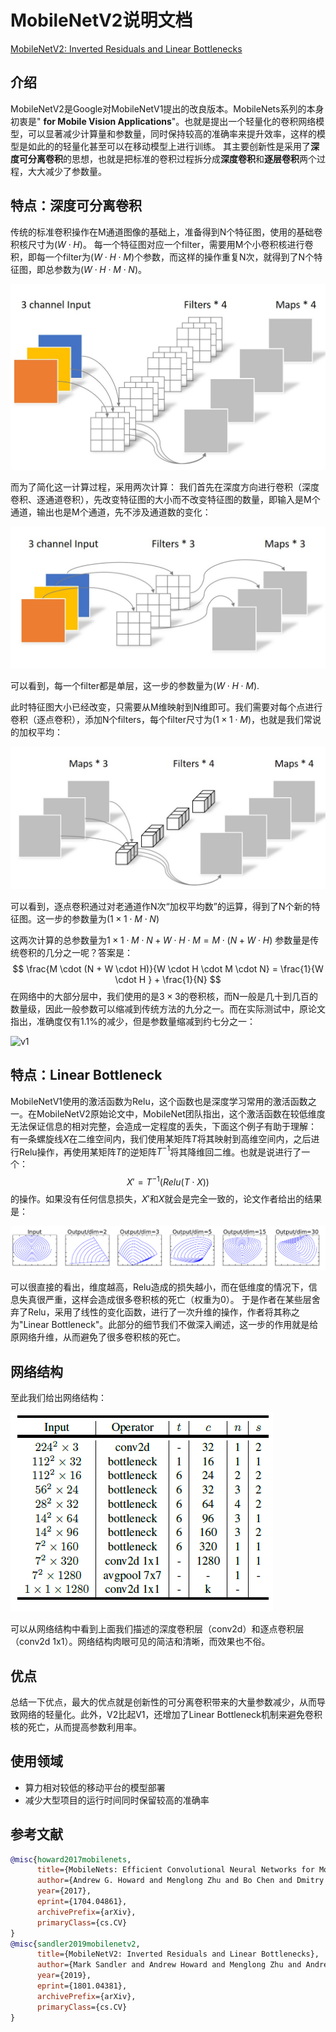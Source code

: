 # MobileNetV2说明文档

[MobileNetV2: Inverted Residuals and Linear Bottlenecks](https://arxiv.org/abs/1801.04381)

## 介绍

MobileNetV2是Google对MobileNetV1提出的改良版本。MobileNets系列的本身初衷是" **for Mobile Vision Applications**"。也就是提出一个轻量化的卷积网络模型，可以显著减少计算量和参数量，同时保持较高的准确率来提升效率，这样的模型是如此的的轻量化甚至可以在移动模型上进行训练。
其主要创新性是采用了**深度可分离卷积**的思想，也就是把标准的卷积过程拆分成**深度卷积**和**逐层卷积**两个过程，大大减少了参数量。

## 特点：深度可分离卷积

传统的标准卷积操作在M通道图像的基础上，准备得到N个特征图，使用的基础卷积核尺寸为$(W \cdot H)$。
每一个特征图对应一个filter，需要用M个小卷积核进行卷积，即每一个filter为$(W \cdot H \cdot M)$个参数，而这样的操作重复N次，就得到了N个特征图，即总参数为$(W \cdot H \cdot M \cdot N)$。

![conv1](./img/传统卷积.png)

而为了简化这一计算过程，采用两次计算：
我们首先在深度方向进行卷积（深度卷积、逐通道卷积），先改变特征图的大小而不改变特征图的数量，即输入是M个通道，输出也是M个通道，先不涉及通道数的变化：

![conv2_1](./img/dw卷积.png)

可以看到，每一个filter都是单层，这一步的参数量为$(W \cdot H \cdot M)$.

此时特征图大小已经改变，只需要从M维映射到N维即可。我们需要对每个点进行卷积（逐点卷积），添加N个filters，每个filter尺寸为$(1 \times 1 \cdot M)$，也就是我们常说的加权平均：

![conv2_2](./img/pw卷积.png)

可以看到，逐点卷积通过对老通道作N次“加权平均数”的运算，得到了N个新的特征图。这一步的参数量为$(1 \times 1 \cdot M \cdot N)$

这两次计算的总参数量为$1 \times 1 \cdot M \cdot N + W \cdot H \cdot M = M \cdot (N + W \cdot H)$
参数量是传统卷积的几分之一呢？答案是：
$$
\frac{M \cdot (N + W \cdot H)}{W \cdot H \cdot M \cdot N} = \frac{1}{W \cdot H } + \frac{1}{N}
$$
在网络中的大部分层中，我们使用的是$3 \times 3$的卷积核，而N一般是几十到几百的数量级，因此一般参数可以缩减到传统方法的九分之一。而在实际测试中，原论文指出，准确度仅有1.1%的减少，但是参数量缩减到约七分之一：

![v1](./img/v1对比.PNG)

## 特点：Linear Bottleneck

MobileNetV1使用的激活函数为Relu，这个函数也是深度学习常用的激活函数之一。在MobileNetV2原始论文中，MobileNet团队指出，这个激活函数在较低维度无法保证信息的相对完整，会造成一定程度的丢失，下面这个例子有助于理解：
有一条螺旋线$X$在二维空间内，我们使用某矩阵$T$将其映射到高维空间内，之后进行Relu操作，再使用某矩阵$T$的逆矩阵$T^{-1}$将其降维回二维。也就是说进行了一个：
$$
X' = T^{-1}(Relu(T \cdot X))
$$
的操作。如果没有任何信息损失，$X'$和$X$就会是完全一致的，论文作者给出的结果是：

![jw](./img/jw.PNG)

可以很直接的看出，维度越高，Relu造成的损失越小，而在低维度的情况下，信息失真很严重，这样会造成很多卷积核的死亡（权重为0）。
于是作者在某些层舍弃了Relu，采用了线性的变化函数，进行了一次升维的操作，作者将其称之为"Linear Bottleneck"。此部分的细节我们不做深入阐述，这一步的作用就是给原网络升维，从而避免了很多卷积核的死亡。

## 网络结构

至此我们给出网络结构：

![v2](./img/v2网络结构.PNG)

可以从网络结构中看到上面我们描述的深度卷积层（conv2d）和逐点卷积层（conv2d 1x1）。网络结构肉眼可见的简洁和清晰，而效果也不俗。

## 优点

总结一下优点，最大的优点就是创新性的可分离卷积带来的大量参数减少，从而导致网络的轻量化。此外，V2比起V1，还增加了Linear Bottleneck机制来避免卷积核的死亡，从而提高参数利用率。

## 使用领域

* 算力相对较低的移动平台的模型部署
* 减少大型项目的运行时间同时保留较高的准确率

## 参考文献

```bibtex
@misc{howard2017mobilenets,
      title={MobileNets: Efficient Convolutional Neural Networks for Mobile Vision Applications}, 
      author={Andrew G. Howard and Menglong Zhu and Bo Chen and Dmitry Kalenichenko and Weijun Wang and Tobias Weyand and Marco Andreetto and Hartwig Adam},
      year={2017},
      eprint={1704.04861},
      archivePrefix={arXiv},
      primaryClass={cs.CV}
}
@misc{sandler2019mobilenetv2,
      title={MobileNetV2: Inverted Residuals and Linear Bottlenecks}, 
      author={Mark Sandler and Andrew Howard and Menglong Zhu and Andrey Zhmoginov and Liang-Chieh Chen},
      year={2019},
      eprint={1801.04381},
      archivePrefix={arXiv},
      primaryClass={cs.CV}
}
```
